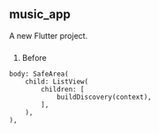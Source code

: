 ## music_app

A new Flutter project.

###
1. Before
```
body: SafeArea(
    child: ListView(
        children: [
            buildDiscovery(context),
        ],
    ),
),
```
